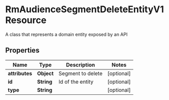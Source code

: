 

# RmAudienceSegmentDeleteEntityV1Resource

A class that represents a domain entity exposed by an API

## Properties

| Name | Type | Description | Notes |
|------------ | ------------- | ------------- | -------------|
|**attributes** | **Object** | Segment to delete |  [optional] |
|**id** | **String** | Id of the entity |  [optional] |
|**type** | **String** |  |  [optional] |



